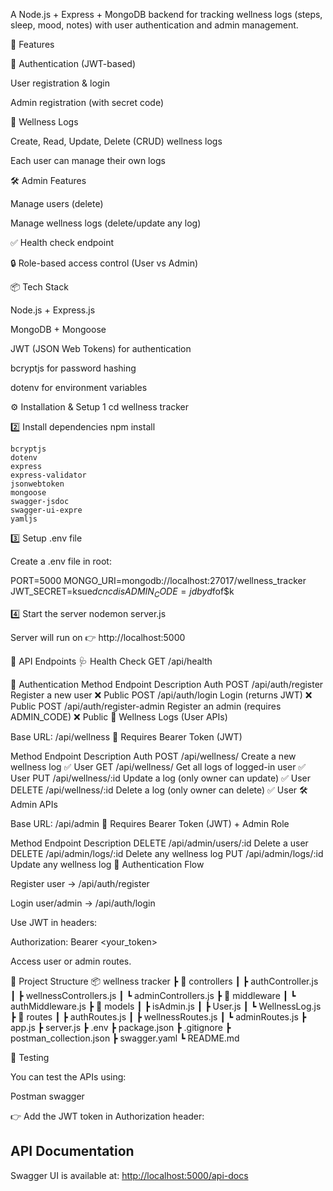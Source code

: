 A Node.js + Express + MongoDB backend for tracking wellness logs (steps, sleep, mood, notes) with user authentication and admin management.

🚀 Features

🔑 Authentication (JWT-based)

User registration & login

Admin registration (with secret code)

🧘 Wellness Logs

Create, Read, Update, Delete (CRUD) wellness logs

Each user can manage their own logs

🛠️ Admin Features

Manage users (delete)

Manage wellness logs (delete/update any log)

✅ Health check endpoint

🔒 Role-based access control (User vs Admin)

📦 Tech Stack

Node.js + Express.js

MongoDB + Mongoose

JWT (JSON Web Tokens) for authentication

bcryptjs for password hashing

dotenv for environment variables

⚙️ Installation & Setup
1
cd wellness tracker

2️⃣ Install dependencies
npm install

    bcryptjs
    dotenv
    express
    express-validator
    jsonwebtoken
    mongoose
    swagger-jsdoc
    swagger-ui-expre
    yamljs


3️⃣ Setup .env file

Create a .env file in root:

PORT=5000
MONGO_URI=mongodb://localhost:27017/wellness_tracker
JWT_SECRET=ksue$dcncdis
ADMIN_CODE=jdbyd$fof$k




4️⃣ Start the server
nodemon server.js



Server will run on 👉 http://localhost:5000

📌 API Endpoints
🩺 Health Check
GET /api/health

👤 Authentication
Method	Endpoint	Description	Auth
POST	/api/auth/register	Register a new user	❌ Public
POST	/api/auth/login	Login (returns JWT)	❌ Public
POST	/api/auth/register-admin	Register an admin (requires ADMIN_CODE)	❌ Public
🧘 Wellness Logs (User APIs)

Base URL: /api/wellness
🔐 Requires Bearer Token (JWT)

Method	Endpoint	Description	Auth
POST	/api/wellness/	Create a new wellness log	✅ User
GET	/api/wellness/	Get all logs of logged-in user	✅ User
PUT	/api/wellness/:id	Update a log (only owner can update)	✅ User
DELETE	/api/wellness/:id	Delete a log (only owner can delete)	✅ User
🛠️ Admin APIs

Base URL: /api/admin
🔐 Requires Bearer Token (JWT) + Admin Role

Method	Endpoint	Description
DELETE	/api/admin/users/:id	Delete a user
DELETE	/api/admin/logs/:id	Delete any wellness log
PUT	/api/admin/logs/:id	Update any wellness log
🔑 Authentication Flow

Register user → /api/auth/register

Login user/admin → /api/auth/login

Use JWT in headers:

Authorization: Bearer <your_token>


Access user or admin routes.

📂 Project Structure
📦 wellness tracker
 ┣ 📂 controllers
 ┃ ┣ authController.js
 ┃ ┣ wellnessControllers.js
 ┃ ┗ adminControllers.js
 ┣ 📂 middleware
 ┃ ┗ authMiddleware.js
 ┣ 📂 models
 ┃ ┣ isAdmin.js
 ┃ ┣ User.js
 ┃ ┗ WellnessLog.js
 ┣ 📂 routes
 ┃ ┣ authRoutes.js
 ┃ ┣ wellnessRoutes.js
 ┃ ┗ adminRoutes.js
 ┣ app.js
 ┣ server.js
 ┣ .env
 ┣ package.json
 ┣ .gitignore
 ┣ postman_collection.json
 ┣ swagger.yaml
 ┗ README.md


🧪 Testing

You can test the APIs using:

Postman
swagger

👉 Add the JWT token in Authorization header:

## API Documentation
Swagger UI is available at: [http://localhost:5000/api-docs](http://localhost:5000/api-docs)


